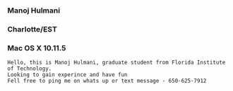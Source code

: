 ### Manoj Hulmani


### Charlotte/EST


### Mac OS X 10.11.5 


```
Hello, this is Manoj Hulmani, graduate student from Florida Institute of Technology.
Looking to gain experince and have fun
Fell free to ping me on whats up or text message - 650-625-7912
```


